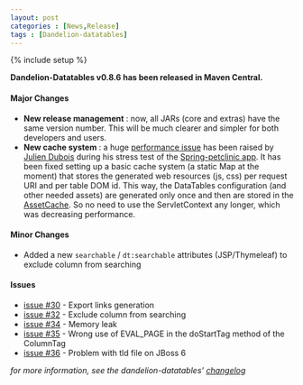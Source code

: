 ```yaml
---
layout: post
categories : [News,Release]
tags : [Dandelion-datatables]
---
```

{% include setup %}

**Dandelion-Datatables v0.8.6 has been released in Maven Central.**

#### Major Changes
* **New release management** : now, all JARs (core and extras) have the same version number. This will be much clearer and simpler for both developers and users.
* **New cache system** : a huge [performance issue](http://github.com/dandelion/issues/issues/34) has been raised by [Julien Dubois](https://github.com/jdubois) during his stress test of the [Spring-petclinic app](https://github.com/SpringSource/spring-petclinic). It has been fixed setting up a basic cache system (a static Map at the moment) that stores the generated web resources (js, css) per request URI and per table DOM id. This way, the DataTables configuration (and other needed assets) are generated only once and then are stored in the [AssetCache](http://github.com/dandelion/dandelion-datatables/blob/master/datatables-core/src/main/java/com/github/dandelion/datatables/core/cache/AssetCache.java). So no need to use the ServletContext any longer, which was decreasing performance.

#### Minor Changes
* Added a new `searchable` / `dt:searchable` attributes (JSP/Thymeleaf) to exclude column from searching

#### Issues
* [issue #30](https://github.com/dandelion/issues/issues/30) - Export links generation
* [issue #32](https://github.com/dandelion/issues/issues/32) - Exclude column from searching
* [issue #34](https://github.com/dandelion/issues/issues/34) - Memory leak
* [issue #35](https://github.com/dandelion/issues/issues/35) - Wrong use of EVAL_PAGE in the doStartTag method of the ColumnTag
* [issue #36](https://github.com/dandelion/issues/issues/36) - Problem with tld file on JBoss 6

_for more information, see the dandelion-datatables' [changelog](http://dandelion.github.com/datatables/changelog.html)_